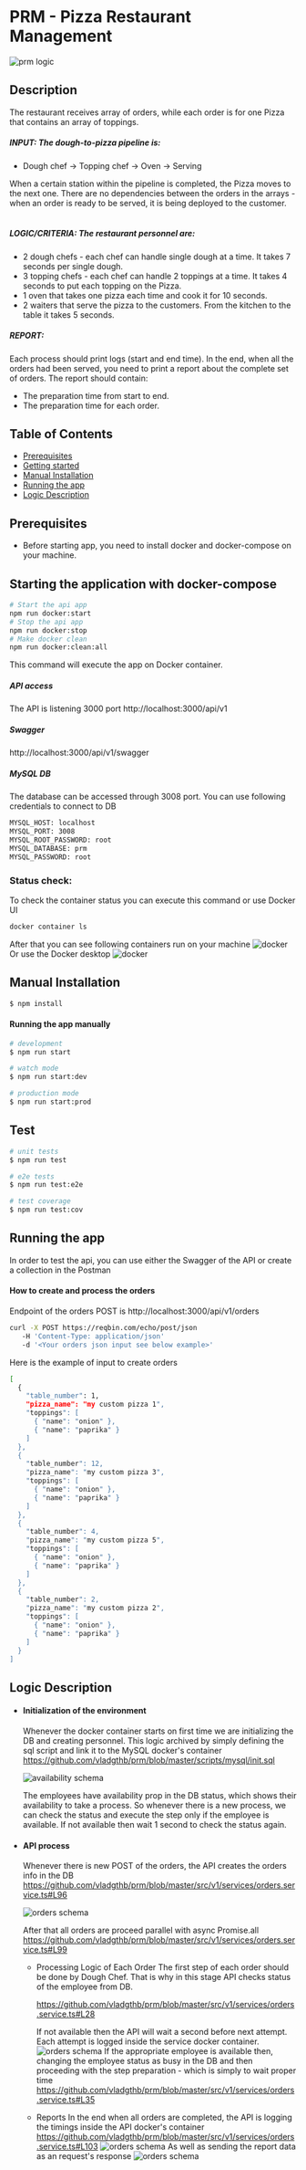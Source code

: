 # PRM - Pizza Restaurant Management

![prm logic](https://github.com/vladgthb/prm/blob/master/images/logic.png?raw=true)

## Description

The restaurant receives array of orders, while each order is for one Pizza that contains an array of
toppings.
##### INPUT: The dough-to-pizza pipeline is:
- Dough chef -> Topping chef -> Oven -> Serving

When a certain station within the pipeline is completed, the Pizza moves to the next one. There are no
dependencies between the orders in the arrays - when an order is ready to be served, it is being
deployed to the customer.
<br />
<br />
##### LOGIC/CRITERIA: The restaurant personnel are:
- 2 dough chefs - each chef can handle single dough at a time. It takes 7 seconds per single dough.
- 3 topping chefs - each chef can handle 2 toppings at a time. It takes 4 seconds to put each
topping on the Pizza.
- 1 oven that takes one pizza each time and cook it for 10 seconds.
- 2 waiters that serve the pizza to the customers. From the kitchen to the table it takes 5 seconds.
##### REPORT:
Each process should print logs (start and end time).
In the end, when all the orders had been served, you need to print a report about the complete set of
orders. The report should contain:
- The preparation time from start to end.
- The preparation time for each order.

## Table of Contents

- [Prerequisites](#prerequisites)
- [Getting started](#starting-the-application-with-docker-compose)
- [Manual Installation](#manual-installation)
- [Running the app](#running-the-app)
- [Logic Description](#logic-description)

## Prerequisites
- Before starting app, you need to install docker and docker-compose on your machine.

## Starting the application with docker-compose
```bash
# Start the api app
npm run docker:start
# Stop the api app
npm run docker:stop
# Make docker clean
npm run docker:clean:all
```
This command will execute the app on Docker container.
##### API access
The API is listening 3000 port
http://localhost:3000/api/v1
##### Swagger
http://localhost:3000/api/v1/swagger
##### MySQL DB
The database can be accessed through 3008 port. You can use following credentials to connect to DB
```bash
MYSQL_HOST: localhost
MYSQL_PORT: 3008
MYSQL_ROOT_PASSWORD: root
MYSQL_DATABASE: prm
MYSQL_PASSWORD: root
```

### Status check:
To check the container status you can execute this command or use Docker UI
```bash
docker container ls
```
After that you can see following containers run on your machine
![docker](https://github.com/vladgthb/prm/blob/master/images/terminal.png?raw=true)
Or use the Docker desktop
![docker](https://github.com/vladgthb/prm/blob/master/images/docker.png?raw=true)


## Manual Installation

```bash
$ npm install
```

#### Running the app manually

```bash
# development
$ npm run start

# watch mode
$ npm run start:dev

# production mode
$ npm run start:prod
```

## Test

```bash
# unit tests
$ npm run test

# e2e tests
$ npm run test:e2e

# test coverage
$ npm run test:cov
```

## Running the app
In order to test the api, you can use either the Swagger of the API or create a collection in the Postman
<br/>
#### How to create and process the orders
Endpoint of the orders POST is
http://localhost:3000/api/v1/orders

```bash
curl -X POST https://reqbin.com/echo/post/json
   -H 'Content-Type: application/json'
   -d '<Your orders json input see below example>'
```

Here is the example of input to create orders
```bash
[
  {
    "table_number": 1,
    "pizza_name": "my custom pizza 1",
    "toppings": [
      { "name": "onion" },
      { "name": "paprika" }
    ]
  },
  {
    "table_number": 12,
    "pizza_name": "my custom pizza 3",
    "toppings": [
      { "name": "onion" },
      { "name": "paprika" }
    ]
  },
  {
    "table_number": 4,
    "pizza_name": "my custom pizza 5",
    "toppings": [
      { "name": "onion" },
      { "name": "paprika" }
    ]
  },
  {
    "table_number": 2,
    "pizza_name": "my custom pizza 2",
    "toppings": [
      { "name": "onion" },
      { "name": "paprika" }
    ]
  }
]
```

## Logic Description

- #### Initialization of the environment
    Whenever the docker container starts on first time we are initializing the DB and creating personnel. This logic 
    archived by simply defining the sql script and link it to the MySQL docker's container <br />
    https://github.com/vladgthb/prm/blob/master/scripts/mysql/init.sql

    ![availability schema](https://github.com/vladgthb/prm/blob/master/images/table_availability.png?raw=true)

    The employees have availability prop in the DB status, which shows their availability to take a process. So 
    whenever there is a new process, we can check the status and execute the step only if the employee is available.
    If not available then wait 1 second to check the status again.
- #### API process
    Whenever there is new POST of the orders, the API creates the orders info in the DB
    https://github.com/vladgthb/prm/blob/master/src/v1/services/orders.service.ts#L96

    ![orders schema](https://github.com/vladgthb/prm/blob/master/images/table_orders.png?raw=true)

    After that all orders are proceed parallel with async Promise.all
    https://github.com/vladgthb/prm/blob/master/src/v1/services/orders.service.ts#L99

    - Processing Logic of Each Order
        The first step of each order should be done by Dough Chef. That is why in this stage API checks status of 
        the employee from DB.
    
        https://github.com/vladgthb/prm/blob/master/src/v1/services/orders.service.ts#L28
        
        If not available then the API will wait a second before next attempt. Each attempt is logged inside the 
      service docker container.
      ![orders schema](https://github.com/vladgthb/prm/blob/master/images/report_attempt.png?raw=true)
        If the appropriate employee is available then, changing the employee status as busy in the DB and then 
      proceeding with the step preparation - which is simply to wait proper time
      https://github.com/vladgthb/prm/blob/master/src/v1/services/orders.service.ts#L35
    - Reports
      In the end when all orders are completed, the API is logging the timings inside the API docker's container
      https://github.com/vladgthb/prm/blob/master/src/v1/services/orders.service.ts#L103
      ![orders schema](https://github.com/vladgthb/prm/blob/master/images/report_logging.png?raw=true)
      As well as sending the report data as an request's response
      ![orders schema](https://github.com/vladgthb/prm/blob/master/images/report_swagger.png?raw=true)
